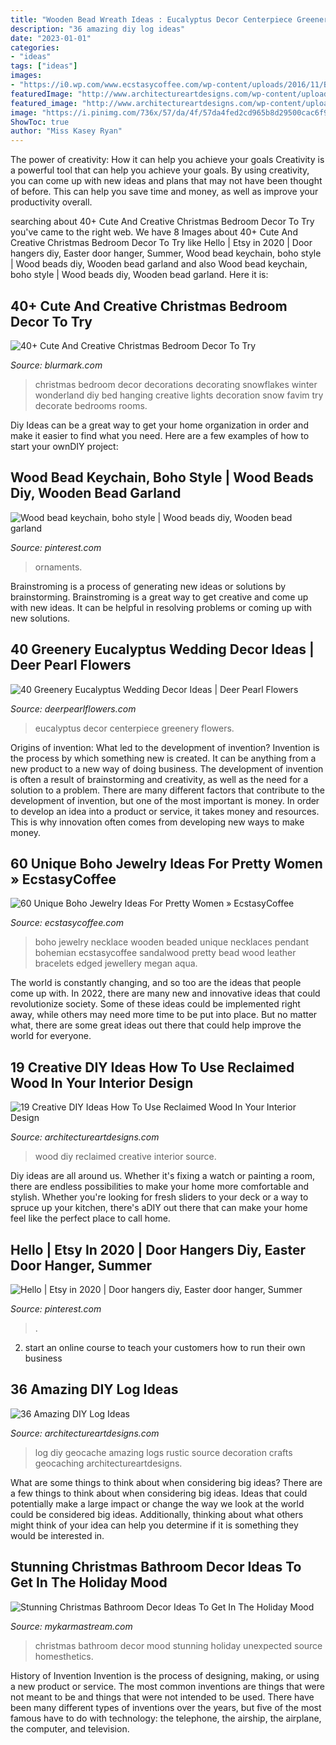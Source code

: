 ```yaml
---
title: "Wooden Bead Wreath Ideas : Eucalyptus Decor Centerpiece Greenery Flowers"
description: "36 amazing diy log ideas"
date: "2023-01-01"
categories:
- "ideas"
tags: ["ideas"]
images:
- "https://i0.wp.com/www.ecstasycoffee.com/wp-content/uploads/2016/11/Boho-Jewelry-Ideas-@-EcstasyCoffee-12.jpg?resize=600%2C900"
featuredImage: "http://www.architectureartdesigns.com/wp-content/uploads/2013/08/631.jpg"
featured_image: "http://www.architectureartdesigns.com/wp-content/uploads/2013/08/631.jpg"
image: "https://i.pinimg.com/736x/57/da/4f/57da4fed2cd965b8d29500cac6f961d8.jpg"
ShowToc: true
author: "Miss Kasey Ryan"
---
```



The power of creativity: How it can help you achieve your goals
Creativity is a powerful tool that can help you achieve your goals. By using creativity, you can come up with new ideas and plans that may not have been thought of before. This can help you save time and money, as well as improve your productivity overall.

	

		
searching about 40+ Cute And Creative Christmas Bedroom Decor To Try you've came to the right web. We have 8 Images about 40+ Cute And Creative Christmas Bedroom Decor To Try like Hello | Etsy in 2020 | Door hangers diy, Easter door hanger, Summer, Wood bead keychain, boho style | Wood beads diy, Wooden bead garland and also Wood bead keychain, boho style | Wood beads diy, Wooden bead garland. Here it is:
		
    
## 40+ Cute And Creative Christmas Bedroom Decor To Try

<img loading=lazy src="http://www.blurmark.com/wp-content/uploads/2017/10/Hanging-Snowflakes-To-Decor-Bedroom.jpg" onerror="this.onerror=null;this.src='https://tse1.mm.bing.net/th?id=OIP.IogBQjsZ6o9JxfEZxnxMbgHaJ4&amp;pid=15.1';" alt="40+ Cute And Creative Christmas Bedroom Decor To Try">

_Source: blurmark.com_

>christmas bedroom decor decorations decorating snowflakes winter wonderland diy bed hanging creative lights decoration snow favim try decorate bedrooms rooms. 

	

Diy Ideas can be a great way to get your home organization in order and make it easier to find what you need. Here are a few examples of how to start your ownDIY project: 

    
## Wood Bead Keychain, Boho Style | Wood Beads Diy, Wooden Bead Garland

<img loading=lazy src="https://i.pinimg.com/736x/d7/7c/43/d77c43078e6a5b2fef530aa3fa8cbac7.jpg" onerror="this.onerror=null;this.src='https://tse3.mm.bing.net/th?id=OIP.qfr8hSO7ac6pH6luDuA2lAHaJ4&amp;pid=15.1';" alt="Wood bead keychain, boho style | Wood beads diy, Wooden bead garland">

_Source: pinterest.com_

>ornaments. 

	

Brainstroming is a process of generating new ideas or solutions by brainstorming. Brainstroming is a great way to get creative and come up with new ideas. It can be helpful in resolving problems or coming up with new solutions.

    
## 40 Greenery Eucalyptus Wedding Decor Ideas | Deer Pearl Flowers

<img loading=lazy src="http://www.deerpearlflowers.com/wp-content/uploads/2016/12/eucalyptus-wedding-centerpiece-via-Jenny-Haas-Photography.jpg" onerror="this.onerror=null;this.src='https://tse4.mm.bing.net/th?id=OIP.YeVz4c5zEGmPmZNLDWxRCgHaLH&amp;pid=15.1';" alt="40 Greenery Eucalyptus Wedding Decor Ideas | Deer Pearl Flowers">

_Source: deerpearlflowers.com_

>eucalyptus decor centerpiece greenery flowers. 

	

Origins of invention: What led to the development of invention?
Invention is the process by which something new is created. It can be anything from a new product to a new way of doing business. The development of invention is often a result of brainstorming and creativity, as well as the need for a solution to a problem. There are many different factors that contribute to the development of invention, but one of the most important is money. In order to develop an idea into a product or service, it takes money and resources. This is why innovation often comes from developing new ways to make money.

    
## 60 Unique Boho Jewelry Ideas For Pretty Women » EcstasyCoffee

<img loading=lazy src="https://i0.wp.com/www.ecstasycoffee.com/wp-content/uploads/2016/11/Boho-Jewelry-Ideas-@-EcstasyCoffee-12.jpg?resize=600%2C900" onerror="this.onerror=null;this.src='https://tse2.mm.bing.net/th?id=OIP.HnIsOEvjO_c5gjRqqx6I4gHaLH&amp;pid=15.1';" alt="60 Unique Boho Jewelry Ideas For Pretty Women » EcstasyCoffee">

_Source: ecstasycoffee.com_

>boho jewelry necklace wooden beaded unique necklaces pendant bohemian ecstasycoffee sandalwood pretty bead wood leather bracelets edged jewellery megan aqua. 

	

The world is constantly changing, and so too are the ideas that people come up with. In 2022, there are many new and innovative ideas that could revolutionize society. Some of these ideas could be implemented right away, while others may need more time to be put into place. But no matter what, there are some great ideas out there that could help improve the world for everyone.

    
## 19 Creative DIY Ideas How To Use Reclaimed Wood In Your Interior Design

<img loading=lazy src="https://www.architectureartdesigns.com/wp-content/uploads/2015/04/1339.jpg" onerror="this.onerror=null;this.src='https://tse3.mm.bing.net/th?id=OIP.jWpHJP-ttJqhw9Ln2EPxkQHaJI&amp;pid=15.1';" alt="19 Creative DIY Ideas How To Use Reclaimed Wood In Your Interior Design">

_Source: architectureartdesigns.com_

>wood diy reclaimed creative interior source. 

	

Diy ideas are all around us. Whether it's fixing a watch or painting a room, there are endless possibilities to make your home more comfortable and stylish. Whether you're looking for fresh sliders to your deck or a way to spruce up your kitchen, there's aDIY out there that can make your home feel like the perfect place to call home.

    
## Hello | Etsy In 2020 | Door Hangers Diy, Easter Door Hanger, Summer

<img loading=lazy src="https://i.pinimg.com/736x/57/da/4f/57da4fed2cd965b8d29500cac6f961d8.jpg" onerror="this.onerror=null;this.src='https://tse3.mm.bing.net/th?id=OIP.A1Bn606IXlx2SvDRx0MuIgHaNL&amp;pid=15.1';" alt="Hello | Etsy in 2020 | Door hangers diy, Easter door hanger, Summer">

_Source: pinterest.com_

>. 

	

2. start an online course to teach your customers how to run their own business 

    
## 36 Amazing DIY Log Ideas

<img loading=lazy src="http://www.architectureartdesigns.com/wp-content/uploads/2013/08/631.jpg" onerror="this.onerror=null;this.src='https://tse1.mm.bing.net/th?id=OIP.qL-7UDumupwOxEgKjHCqqADhEs&amp;pid=15.1';" alt="36 Amazing DIY Log Ideas">

_Source: architectureartdesigns.com_

>log diy geocache amazing logs rustic source decoration crafts geocaching architectureartdesigns. 

	

What are some things to think about when considering big ideas?
There are a few things to think about when considering big ideas. Ideas that could potentially make a large impact or change the way we look at the world could be considered big ideas. Additionally, thinking about what others might think of your idea can help you determine if it is something they would be interested in.

    
## Stunning Christmas Bathroom Decor Ideas To Get In The Holiday Mood

<img loading=lazy src="https://mykarmastream.com/wp-content/uploads/2017/12/christmas-bathroom-decor8-.jpg" onerror="this.onerror=null;this.src='https://tse2.mm.bing.net/th?id=OIP.bVnRLdUYhJo67qL3ylblIwHaKr&amp;pid=15.1';" alt="Stunning Christmas Bathroom Decor Ideas To Get In The Holiday Mood">

_Source: mykarmastream.com_

>christmas bathroom decor mood stunning holiday unexpected source homesthetics. 

	

History of Invention
Invention is the process of designing, making, or using a new product or service. The most common inventions are things that were not meant to be and things that were not intended to be used. There have been many different types of inventions over the years, but five of the most famous have to do with technology: the telephone, the airship, the airplane, the computer, and television.

